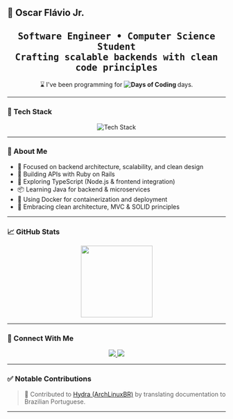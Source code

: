 ## 🧠 Oscar Flávio Jr.

<h2 align="center">
  <samp>Software Engineer • Computer Science Student</samp><br>
  <samp>Crafting scalable backends with clean code principles</samp>
</h2>

<p align="center">
  ⌛ I've been programming for <strong><img src="https://shields.io/endpoint?url=https://gist.githubusercontent.com/OscarFlavioJr/yourgistid/raw/dev-days.json&style=flat-square" alt="Days of Coding"> </strong> days.
</p>

---

### 🧰 Tech Stack

<p align="center">
  <img src="https://skillicons.dev/icons?i=ruby,cs,java,cpp,ts,docker,git&theme=dark" alt="Tech Stack" />
</p>

---

### 🚀 About Me

- 🧩 Focused on backend architecture, scalability, and clean design
- 💎 Building APIs with Ruby on Rails
- 🧪 Exploring TypeScript (Node.js & frontend integration)
- 📦 Learning Java for backend & microservices
- 🐳 Using Docker for containerization and deployment
- 🔧 Embracing clean architecture, MVC & SOLID principles

---

### 📈 GitHub Stats

<p align="center">
  <img src="https://github-readme-stats.vercel.app/api/top-langs/?username=OscarFlavioJr&layout=compact&theme=tokyonight" height="165"/>
</p>

---

### 🤝 Connect With Me

<p align="center">
  <a href="https://www.linkedin.com/in/oscar-fl%C3%A1vio-848492139/" target="_blank">
    <img src="https://img.shields.io/badge/LinkedIn-Connect-0077B5?style=for-the-badge&logo=linkedin&logoColor=white" />
  </a>
  <a href="mailto:oscarflaviojur@gmail.com">
    <img src="https://img.shields.io/badge/Email-Get%20in%20touch-D14836?style=for-the-badge&logo=gmail&logoColor=white"/>
  </a>
</p>

---

### ✅ Notable Contributions

> 📘 Contributed to [Hydra (ArchLinuxBR)](https://github.com/archlinuxbr/hydra) by translating documentation to Brazilian Portuguese.

---
